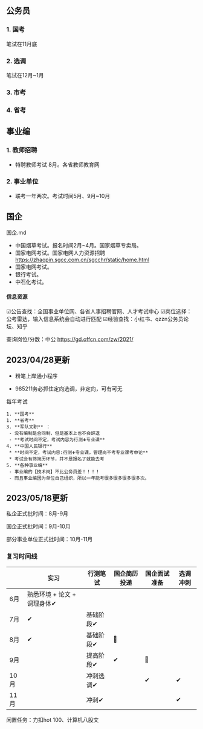 ## 公务员

### 1. 国考

笔试在11月底

### 2. 选调

笔试在12月~1月

### 3. 市考

### 4. 省考



## 事业编

### 1. 教师招聘

- 特聘教师考试 8月。各省教师教育网

### 2. 事业单位

- 联考一年两次。考试时间5月、9月~10月

## 国企

国企.md

- 中国烟草考试。报名时间2月~4月。国家烟草专卖局。
- 国家电网考试。国家电网人力资源招聘 https://zhaopin.sgcc.com.cn/sgcchr/static/home.html
- 国家电网考试。
- 银行考试。
- 中石化考试。





#### 信息资源

☑公告查找：全国事业单位网、各省人事招聘官网、人才考试中心
☑岗位选择：公考雷达，输入信息系统会自动进行匹配
☑经验查找：小红书、qzzn公务员论坛、知乎

查询岗位/分数：中公 https://gd.offcn.com/zw/2021/



## 2023/04/28更新

* 粉笔上岸通小程序

- 985211务必抓住定向选调，非定向，可有可无

每年考试

	1. **国考**
	1. **省考**
	3. **军队文职** ： 
	 - 没有编制是合同制，但是基本上也不会辞退
	 - **考试时间不定，考试内容为行测➕专业课**
	4. **中国人民银行**
	 * **时间不定，考试内容:行测➕专业课，管理岗不考专业课考申论**
	 * 考试会有筛简历环节，并不是报名了就能去考
	5. **各种事业编**
	 - 事业编的【技术岗】不比公务员差！！！！
	 - 而且事业编因为单位自己组织，所以一年能考很多很多很多很多次。

## 2023/05/18更新

私企正式批时间：8月-9月

国企正式批时间：9月-10月

部分事业单位正式批时间：10月-11月

### 复习时间线

|      | 实习                        | 行测笔试  | 国企简历投递 | 国企面试准备 | 选调冲刺 |
| ---- | --------------------------- | --------- | ------------ | ------------ | -------- |
| 6月  | 熟悉环境 + 论文 + 调理身体✔ |           |              |              |          |
| 7月  | ✔                           | 基础阶段✔ |              |              |          |
| 8月  | ✔                           | 基础阶段✔ | 👀            |              |          |
| 9月  |                             | 提高阶段✔ | ✔            | 👀            |          |
| 10月 |                             | 冲刺选调✔ |              | ✔            | ✔        |
| 11月 |                             | 冲刺✔     |              |              | ✔        |

闲置任务：力扣hot 100、计算机八股文



